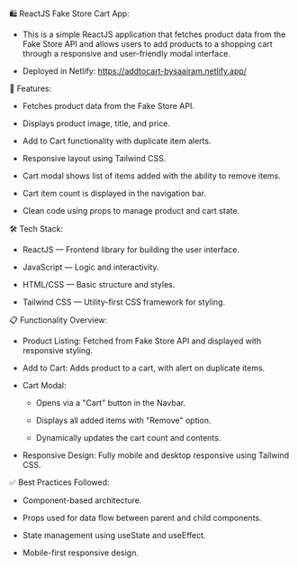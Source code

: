 🛍️ ReactJS Fake Store Cart App:

- This is a simple ReactJS application that fetches product data from the Fake Store API and allows users to add products to a shopping cart through a responsive and user-friendly modal interface.

- Deployed in Netlify:  https://addtocart-bysaairam.netlify.app/

🚀 Features:

- Fetches product data from the Fake Store API.

- Displays product image, title, and price.

- Add to Cart functionality with duplicate item alerts.

- Responsive layout using Tailwind CSS.

- Cart modal shows list of items added with the ability to remove items.

- Cart item count is displayed in the navigation bar.

- Clean code using props to manage product and cart state.

🛠️ Tech Stack:

- ReactJS — Frontend library for building the user interface.

- JavaScript — Logic and interactivity.

- HTML/CSS — Basic structure and styles.

- Tailwind CSS — Utility-first CSS framework for styling.

📋 Functionality Overview:

- Product Listing: Fetched from Fake Store API and displayed with responsive styling.

- Add to Cart: Adds product to a cart, with alert on duplicate items.

- Cart Modal: 
    -  Opens via a "Cart" button in the Navbar.

    -  Displays all added items with "Remove" option.

    -  Dynamically updates the cart count and contents.

-  Responsive Design: Fully mobile and desktop responsive using Tailwind CSS.

✅ Best Practices Followed:

-  Component-based architecture.

-  Props used for data flow between parent and child components.

-  State management using useState and useEffect.

-  Mobile-first responsive design.
